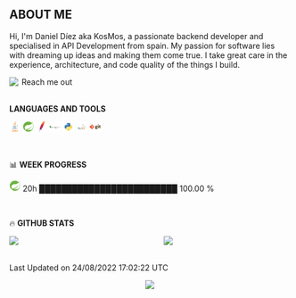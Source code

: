 

## ABOUT ME

Hi, I'm Daniel Díez aka KosMos, a passionate backend developer and specialised in API Development from spain. 
My passion for software lies with dreaming up ideas and making them come true. I take great care in the experience, architecture, and code quality of the things I build. 

 <a href="https://www.linkedin.com/in/daniel-d%C3%ADez-miguel-644503207/">
  <img align="left" width="22px" src="https://raw.githubusercontent.com/peterthehan/peterthehan/master/assets/linkedin.svg" /></a>Reach me out </br>
</br>


**LANGUAGES AND TOOLS**

<code><img height="20" src="https://raw.githubusercontent.com/github/explore/80688e429a7d4ef2fca1e82350fe8e3517d3494d/topics/java/java.png"></code>
<code><img height="20" src="https://raw.githubusercontent.com/github/explore/80688e429a7d4ef2fca1e82350fe8e3517d3494d/topics/spring-boot/spring-boot.png"></code>
<code><img height="20" src="https://raw.githubusercontent.com/github/explore/80688e429a7d4ef2fca1e82350fe8e3517d3494d/topics/maven/maven.png"></code>
<code><img height="20" src="https://raw.githubusercontent.com/github/explore/80688e429a7d4ef2fca1e82350fe8e3517d3494d/topics/mongodb/mongodb.png"></code>
<code><img height="20" src="https://raw.githubusercontent.com/github/explore/80688e429a7d4ef2fca1e82350fe8e3517d3494d/topics/python/python.png"></code>
<code><img height="20" src="https://raw.githubusercontent.com/github/explore/80688e429a7d4ef2fca1e82350fe8e3517d3494d/topics/mysql/mysql.png"></code>
<code><img height="20" src="https://raw.githubusercontent.com/github/explore/80688e429a7d4ef2fca1e82350fe8e3517d3494d/topics/git/git.png"></code>

</br>

📊 **WEEK PROGRESS**

<code><img height="20" src="https://raw.githubusercontent.com/github/explore/80688e429a7d4ef2fca1e82350fe8e3517d3494d/topics/spring-boot/spring-boot.png"></code>
   20h   █████████████████████████   100.00 %

</br>

 🔥 **GITHUB STATS**

<img align="left" width="45%" src="https://github-readme-stats.vercel.app/api?username=DanielDiezMiguel&hide_border=true&theme=cobalt">
<img align="right" width="45%" src="https://github-readme-stats.vercel.app/api/top-langs/?username=DanielDiezMiguel&layout=compact&hide_border=true&langs_count=4&hide=Blade&theme=cobalt"> </br>
</br>


Last Updated on 24/08/2022 17:02:22 UTC
<!--END_SECTION:waka-->

<p align="center">
  <img src="https://capsule-render.vercel.app/api?type=waving&color=gradient&height=60&section=footer"/>
</p>
